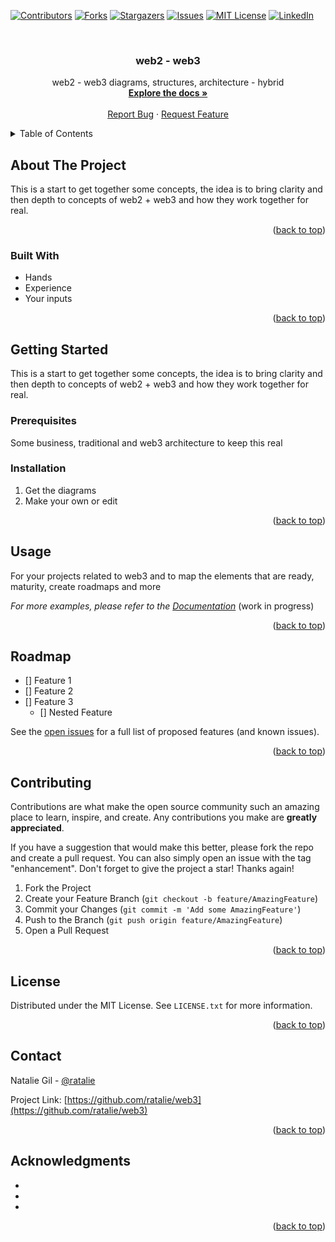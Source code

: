 <div id="top"></div>
<!--
*** Thanks for checking out the Best-README-Template. If you have a suggestion
*** that would make this better, please fork the repo and create a pull request
*** or simply open an issue with the tag "enhancement".
*** Don't forget to give the project a star!
*** Thanks again! Now go create something AMAZING! :D
*** gathered from othneildrew Best-README-Template REPOSITORY Dec 20, 2021 - ratalie
-->



<!-- PROJECT SHIELDS -->
<!--
*** I'm using markdown "reference style" links for readability.
*** Reference links are enclosed in brackets [ ] instead of parentheses ( ).
*** See the bottom of this document for the declaration of the reference variables
*** for contributors-url, forks-url, etc. This is an optional, concise syntax you may use.
*** https://www.markdownguide.org/basic-syntax/#reference-style-links
-->
[![Contributors][contributors-shield]][contributors-url]
[![Forks][forks-shield]][forks-url]
[![Stargazers][stars-shield]][stars-url]
[![Issues][issues-shield]][issues-url]
[![MIT License][license-shield]][license-url]
[![LinkedIn][linkedin-shield]][linkedin-url]



<!-- PROJECT LOGO -->
<br />
<div align="center">
  <a href="https://github.com/ratalie/web3">
<!--     <img src="images/logo.png" alt="Logo" width="80" height="80"> -->
  </a>

<h3 align="center">web2 - web3 </h3>

  <p align="center">
    web2 - web3 diagrams, structures, architecture - hybrid
    <br />
    <a href="https://github.com/ratalie/web3"><strong>Explore the docs »</strong></a>
    <br />
    <br />
    <a href="https://github.com/ratalie/web3/issues">Report Bug</a>
    ·
    <a href="https://github.com/ratalie/web3/issues">Request Feature</a>
  </p>
</div>



<!-- TABLE OF CONTENTS -->
<details>
  <summary>Table of Contents</summary>
  <ol>
    <li>
      <a href="#about-the-project">About The Project</a>
      <ul>
        <li><a href="#built-with">Built With</a></li>
      </ul>
    </li>
    <li>
      <a href="#getting-started">Getting Started</a>
      <ul>
        <li><a href="#prerequisites">Prerequisites</a></li>
      </ul>
    </li>
    <li><a href="#usage">Usage</a></li>
    <li><a href="#roadmap">Roadmap</a></li>
    <li><a href="#contributing">Contributing</a></li>
    <li><a href="#license">License</a></li>
    <li><a href="#contact">Contact</a></li>
    <li><a href="#acknowledgments">Acknowledgments</a></li>
  </ol>
</details>



<!-- ABOUT THE PROJECT -->
## About The Project

<!--[![Product Name Screen Shot][product-screenshot]](https://example.com) - coming soon-->

This is a start to get together some concepts, the idea is to bring clarity and then depth to concepts of web2 + web3 and how they work together for real.

<p align="right">(<a href="#top">back to top</a>)</p>



### Built With

* Hands
* Experience
* Your inputs

<p align="right">(<a href="#top">back to top</a>)</p>



<!-- GETTING STARTED -->
## Getting Started

This is a start to get together some concepts, the idea is to bring clarity and then depth to concepts of web2 + web3 and how they work together for real.

### Prerequisites

Some business, traditional and web3 architecture to keep this real

### Installation

1. Get the diagrams
2. Make your own or edit


<p align="right">(<a href="#top">back to top</a>)</p>



<!-- USAGE EXAMPLES -->
## Usage

For your projects related to web3 and to map the elements that are ready, maturity, create roadmaps and more

_For more examples, please refer to the [Documentation](https://example.com)_ (work in progress)

<p align="right">(<a href="#top">back to top</a>)</p>



<!-- ROADMAP -->
## Roadmap

- [] Feature 1
- [] Feature 2
- [] Feature 3
    - [] Nested Feature

See the [open issues](https://github.com/ratalie/web3/issues) for a full list of proposed features (and known issues).

<p align="right">(<a href="#top">back to top</a>)</p>



<!-- CONTRIBUTING -->
## Contributing

Contributions are what make the open source community such an amazing place to learn, inspire, and create. Any contributions you make are **greatly appreciated**.

If you have a suggestion that would make this better, please fork the repo and create a pull request. You can also simply open an issue with the tag "enhancement".
Don't forget to give the project a star! Thanks again!

1. Fork the Project
2. Create your Feature Branch (`git checkout -b feature/AmazingFeature`)
3. Commit your Changes (`git commit -m 'Add some AmazingFeature'`)
4. Push to the Branch (`git push origin feature/AmazingFeature`)
5. Open a Pull Request

<p align="right">(<a href="#top">back to top</a>)</p>



<!-- LICENSE -->
## License

Distributed under the MIT License. See `LICENSE.txt` for more information.

<p align="right">(<a href="#top">back to top</a>)</p>



<!-- CONTACT -->
## Contact

Natalie Gil - [@ratalie](https://twitter.com/ratalie) 

Project Link: [https://github.com/ratalie/web3](https://github.com/ratalie/web3)

<p align="right">(<a href="#top">back to top</a>)</p>



<!-- ACKNOWLEDGMENTS -->
## Acknowledgments

* []()
* []()
* []()

<p align="right">(<a href="#top">back to top</a>)</p>



<!-- MARKDOWN LINKS & IMAGES -->
<!-- https://www.markdownguide.org/basic-syntax/#reference-style-links -->
[contributors-shield]: https://img.shields.io/github/contributors/ratalie/web3.svg?style=for-the-badge
[contributors-url]: https://github.com/ratalie/web3/graphs/contributors
[forks-shield]: https://img.shields.io/github/forks/github_username/repo_name.svg?style=for-the-badge
[forks-url]: https://github.com/ratalie/web3/network/members
[stars-shield]: https://img.shields.io/github/stars/ratalie/web3.svg?style=for-the-badge
[stars-url]: https://github.com/github_username/repo_name/stargazers
[issues-shield]: https://img.shields.io/github/issues/ratalie/web3.svg?style=for-the-badge
[issues-url]: https://github.com/ratalie/web3/issues
[license-shield]: https://img.shields.io/github/license/ratalie/web3.svg?style=for-the-badge
[license-url]: https://github.com/ratalie/web3/blob/master/LICENSE.txt
[linkedin-shield]: https://img.shields.io/badge/-LinkedIn-black.svg?style=for-the-badge&logo=linkedin&colorB=555
[linkedin-url]: https://linkedin.com/in/nataliegil
[product-screenshot]: images/screenshot.png
